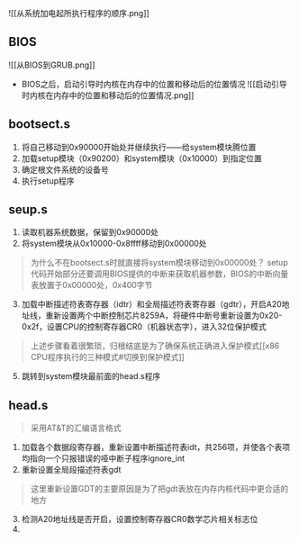 ![[从系统加电起所执行程序的顺序.png]]

## BIOS
![[从BIOS到GRUB.png]]
+ BIOS之后，启动引导时内核在内存中的位置和移动后的位置情况
![[启动引导时内核在内存中的位置和移动后的位置情况.png]]
## bootsect.s
1. 将自己移动到0x90000开始处并继续执行——给system模块腾位置
2. 加载setup模块（0x90200）和system模块（0x10000）到指定位置
3. 确定根文件系统的设备号
4. 执行setup程序
## seup.s
1. 读取机器系统数据，保留到0x90000处
2. 将system模块从0x10000-0x8ffff移动到0x00000处
> 为什么不在bootsect.s时就直接将system模块移动到0x00000处？
> setup代码开始部分还要调用BIOS提供的中断来获取机器参数，BIOS的中断向量表放置于0x00000处，0x400字节
3. 加载中断描述符表寄存器（idtr）和全局描述符表寄存器（gdtr），开启A20地址线，重新设置两个中断控制芯片8259A，将硬件中断号重新设置为0x20-0x2f，设置CPU的控制寄存器CR0（机器状态字），进入32位保护模式
>上述步骤看着很繁琐，归根结底是为了确保系统正确进入保护模式[[x86 CPU程序执行的三种模式#切换到保护模式]]
5. 跳转到system模块最前面的head.s程序

## head.s
> 采用AT&T的汇编语言格式
1. 加载各个数据段寄存器，重新设置中断描述符表idt，共256项，并使各个表项均指向一个只报错误的哑中断子程序ignore_int
2. 重新设置全局段描述符表gdt
> 这里重新设置GDT的主要原因是为了把gdt表放在内存内核代码中更合适的地方
3. 检测A20地址线是否开启，设置控制寄存器CR0数学芯片相关标志位
4. 
